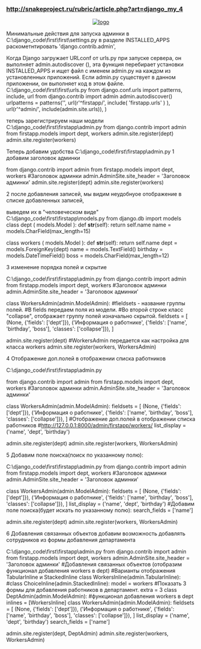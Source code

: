 ### ﻿http://snakeproject.ru/rubric/article.php?art=django_my_4 ###
<p align="center">
    <a href="#fluentscheduler">
        <img alt="logo" src="/rubric/files/django_my_4/1.jpg">
    </a>
</p>
Минимальные действия для запуска админки
в C:\django_code\first\first\settings.py
в разделе INSTALLED_APPS раскометнтировать 'django.contrib.admin',
 
Когда Django загружает URLconf от urls.py при запуске сервера, он выполняет admin.autodiscover (), 
эта функция перебирает установки INSTALLED_APPS и ищет файл с именем admin.py на каждом из установленных приложений. 
Если admin.py существует в данном приложении, он выполняет код в этом файле.
C:\django_code\first\first\urls.py
from django.conf.urls import patterns, include, url
from django.contrib import admin
admin.autodiscover()
urlpatterns = patterns('',
    url(r'^firstapp/', include( 'firstapp.urls' ) ),
    url(r'^admin/', include(admin.site.urls)),
)
 
теперь зарегистрируем наши модели
C:\django_code\first\firstapp\admin.py
from django.contrib import admin
from firstapp.models import dept, workers
admin.site.register(dept)
admin.site.register(workers)
 

Теперь добавим удобства
C:\django_code\first\firstapp\admin.py
1 добавим заголовок админки

from django.contrib import admin
from firstapp.models import dept, workers
#Заголовок админки
admin.AdminSite.site_header = 'Заголовок админки'
admin.site.register(dept)
admin.site.register(workers)  
 
2 после добавления записей, мы видим неудобнуое отображение в списке добавленных записей,
 
выведем их в "человеческом виде"
C:\django_code\first\firstapp\models.py
from django.db import models
class dept ( models.Model ):
    def __str__(self):
        return self.name
    name       = models.CharField(max_length=15)
    
class workers ( models.Model ):
    def __str__(self):
        return self.name
    dept       = models.ForeignKey(dept)
    name       = models.TextField()
    birthday   = models.DateTimeField()
    boss       = models.CharField(max_length=12)
    
    
    
3 изменение порядка полей и скрытие
 
C:\django_code\first\firstapp\admin.py
from django.contrib import admin
from firstapp.models import dept, workers
#Заголовок админки
admin.AdminSite.site_header = 'Заголовок админки'

class WorkersAdmin(admin.ModelAdmin):
    #fieldsets - название группы полей.
    #В fields передаем поля из модели.
    #Во второй строке класс "collapse", отображает группу полей изначально скрытой.
    fieldsets = [
        (None,               {'fields': ['dept']}),
        ('Информация о работнике', {'fields': ['name', 'birthday', 'boss'], 'classes': ['collapse']}),
    ]

admin.site.register(dept)
#WorkersAdmin передается как настройка для класса workers
admin.site.register(workers, WorkersAdmin)  
 
4 Отображение доп.полей в отображении списка работников
 
C:\django_code\first\firstapp\admin.py

from django.contrib import admin
from firstapp.models import dept, workers
#Заголовок админки
admin.AdminSite.site_header = 'Заголовок админки'

class WorkersAdmin(admin.ModelAdmin):
    fieldsets = [
        (None,               {'fields': ['dept']}),
        ('Информация о работнике', {'fields': ['name', 'birthday', 'boss'], 'classes': ['collapse']}),
    ]
    #Отображение доп.полей в отображении списка работников
    #http://127.0.0.1:8000/admin/firstapp/workers/
    list_display = ('name', 'dept', 'birthday')

admin.site.register(dept)
admin.site.register(workers, WorkersAdmin)  
 

5 Добавим поле поиска(поиск по указанному полю):
 
C:\django_code\first\firstapp\admin.py
from django.contrib import admin
from firstapp.models import dept, workers
#Заголовок админки
admin.AdminSite.site_header = 'Заголовок админки'

class WorkersAdmin(admin.ModelAdmin):
    fieldsets = [
        (None,               {'fields': ['dept']}),
        ('Информация о работнике', {'fields': ['name', 'birthday', 'boss'], 'classes': ['collapse']}),
    ]
    list_display = ('name', 'dept', 'birthday')
    #Добавим поле поиска(будет искать по указанному полю):
    search_fields = ['name']

admin.site.register(dept)
admin.site.register(workers, WorkersAdmin)  
 
6 Добавления связанных объектов 
добавим возможность добавлять сотрудников из формы добавления департамента
 
C:\django_code\first\firstapp\admin.py
from django.contrib import admin
from firstapp.models import dept, workers
admin.AdminSite.site_header = 'Заголовок админки'
#Добавления связанных объектов (отобразим функционал добавления workers в dept)
#Варианты отображения TabularInline и StackedInline
class WorkersInline(admin.TabularInline):
#class ChoiceInline(admin.StackedInline):
    model = workers
    #Показать 3 формы для добавления работников в департамент.
    extra = 3
class DeptAdmin(admin.ModelAdmin):
    #функционал добавления workers в dept
    inlines = [WorkersInline]
class WorkersAdmin(admin.ModelAdmin):
    fieldsets = [
        (None,               {'fields': ['dept']}),
        ('Информация о работнике', {'fields': ['name', 'birthday', 'boss'], 'classes': ['collapse']}),
    ]
    list_display = ('name', 'dept', 'birthday')
    search_fields = ['name']

admin.site.register(dept, DeptAdmin)
admin.site.register(workers, WorkersAdmin)  

